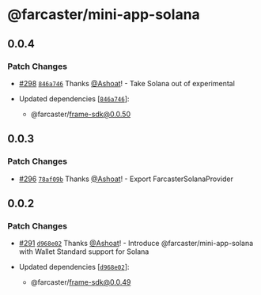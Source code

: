 # @farcaster/mini-app-solana

## 0.0.4

### Patch Changes

- [#298](https://github.com/farcasterxyz/miniapps/pull/298) [`846a746`](https://github.com/farcasterxyz/miniapps/commit/846a746d1bdea527517dd503c4e2acda1b06c000) Thanks [@Ashoat](https://github.com/Ashoat)! - Take Solana out of experimental

- Updated dependencies [[`846a746`](https://github.com/farcasterxyz/miniapps/commit/846a746d1bdea527517dd503c4e2acda1b06c000)]:
  - @farcaster/frame-sdk@0.0.50

## 0.0.3

### Patch Changes

- [#296](https://github.com/farcasterxyz/miniapps/pull/296) [`78af09b`](https://github.com/farcasterxyz/miniapps/commit/78af09bf542ce18cd904b99e45228447f9a44e2e) Thanks [@Ashoat](https://github.com/Ashoat)! - Export FarcasterSolanaProvider

## 0.0.2

### Patch Changes

- [#291](https://github.com/farcasterxyz/miniapps/pull/291) [`d968e02`](https://github.com/farcasterxyz/miniapps/commit/d968e02fea0a1d352cadd253d00d85cc4f6ca328) Thanks [@Ashoat](https://github.com/Ashoat)! - Introduce @farcaster/mini-app-solana with Wallet Standard support for Solana

- Updated dependencies [[`d968e02`](https://github.com/farcasterxyz/miniapps/commit/d968e02fea0a1d352cadd253d00d85cc4f6ca328)]:
  - @farcaster/frame-sdk@0.0.49
